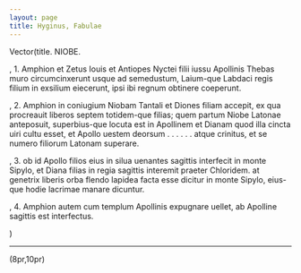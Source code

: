 ```yaml
---
layout: page
title: Hyginus, Fabulae 
---
```


Vector(title. NIOBE.

, 1. Amphion et Zetus Iouis et Antiopes Nyctei filii iussu Apollinis Thebas muro circumcinxerunt usque ad semedustum, Laium-que Labdaci regis filium in exsilium eiecerunt, ipsi ibi regnum obtinere coeperunt.

, 2. Amphion in coniugium Niobam Tantali et Diones filiam accepit, ex qua procreauit liberos septem totidem-que filias; quem partum Niobe Latonae anteposuit, superbius-que locuta est in Apollinem et Dianam quod illa cincta uiri cultu esset, et Apollo uestem deorsum . . . . . . atque crinitus, et se numero filiorum Latonam superare.

, 3. ob id Apollo filios eius in silua uenantes sagittis interfecit in monte Sipylo, et Diana filias in regia sagittis interemit praeter Chloridem. at genetrix liberis orba flendo lapidea facta esse dicitur in monte Sipylo, eius-que hodie lacrimae manare dicuntur.

, 4. Amphion autem cum templum Apollinis expugnare uellet, ab Apolline sagittis est interfectus.

)

---

(8pr,10pr)